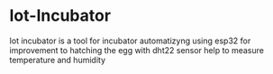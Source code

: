 # Iot-Incubator
Iot incubator is a tool for incubator automatizyng using esp32 for improvement to hatching the egg with dht22 sensor help to measure temperature and humidity
